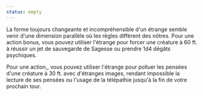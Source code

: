 ```yaml
---
status: empty
---
```

La forme toujours changeante et incompréhensible d'un étrange semble venir d'une dimension parallèle où les règles diffèrent des nôtres. Pour une action bonus, vous pouvez utiliser l'étrange pour forcer une créature à 60 ft. à réussir un jet de sauvegarde de Sagesse ou prendre 1d4 dégâts psychiques.

Pour une action,, vous pouvez utiliser l'étrange pour polluer les pensées d'une créature à 30 ft. avec d'étranges images, rendant impossible la lecture de ses pensées ou l'usage de la télépathie jusqu'à la fin de votre prochain tour.